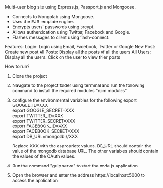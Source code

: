 Multi-user blog site using Express.js, Passport.js and Mongoose.

* Connects to Mongolab using Mongoose.
* Uses the EJS template engine.
* Encrypts users' passwords using brcypt.
* Allows authentication using Twitter, Facebook and Google.
* Flashes messages to client using flash-connect.

Features:
    Login:
        Login using Email, Facebook, Twitter or Google
    New Post:
        Create new post
    All Posts:
        Display all the posts of all the users
    All Users:
        Display all the users. Click on the user to view thier posts

How to run?

1. Clone the project
2. Navigate to the project folder using terminal and run the following command to install the required modules "npm modules"
3. configure the environmental variables for the following
    export GOOGLE_ID=XXX <br />
    export GOOGLE_SECRET=XXX <br />
    export TWITTER_ID=XXX <br />
    export TWITTER_SECRET=XXX <br />
    export FACEBOOK_ID=XXX <br />
    export FACEBOOK_SECRET=XXX <br />
    export DB_URL=mongodb://XXX <br />
    
    Replace XXX with the appropriate values. DB_URL should contain the value of the mongodb database URL. The other variables should contain the values of the OAuth values.
4. Run the command "gulp serve" to start the node.js application
5. Open the browser and enter the address https://localhost:5000 to access the application

